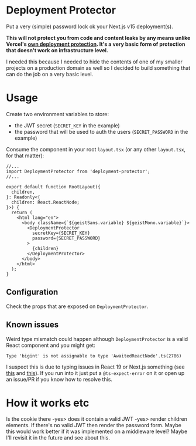 # Deployment Protector

Put a very (simple) password lock ok your Next.js v15 deployment(s).

**This will not protect you from code and content leaks by any means unlike Vercel's [own deployment protection](https://vercel.com/docs/security/deployment-protection). It's a very basic form of protection that doesn't work on infrastructure level.**

I needed this because I needed to hide the contents of one of my smaller projects on a production domain as well so I decided to build something that can do the job on a very basic level.

# Usage

Create two environment variables to store:
- the JWT secret (`SECRET_KEY` in the example)
- the password that will be used to auth the users (`SECRET_PASSWORD` in the example)

Consume the component in your root `layout.tsx` (or any other `layout.tsx`, for that matter):

```tsx
//...
import DeploymentProtector from 'deployment-protector';
//...

export default function RootLayout({
  children,
}: Readonly<{
  children: React.ReactNode;
}>) {
  return (
    <html lang="en">
      <body className={`${geistSans.variable} ${geistMono.variable}`}>
        <DeploymentProtector
          secretKey={SECRET_KEY}
          password={SECRET_PASSWORD}
        >
          {children}
        </DeploymentProtector>
      </body>
    </html>
  );
}
```

## Configuration
Check the props that are exposed on `DeploymentProtector`.

## Known issues
Weird type mismatch could happen although `DeploymentProtector` is a valid React component and you might get:
```
Type 'bigint' is not assignable to type 'AwaitedReactNode'.ts(2786)
```
I suspect this is due to typing issues in React 19 or Next.js something (see [this](https://github.com/vercel/next.js/discussions/64753) and [this](https://github.com/vercel/next.js/discussions/67365)). If you run into it just put a `@ts-expect-error` on it or open up an issue/PR if you know how to resolve this.

# How it works etc

Is the cookie there -yes> does it contain a valid JWT -yes> render children elements.
If there's no valid JWT then render the password form.
Maybe this would work better if it was implemented on a middleware level? Maybe I'll revisit it in the future and see about this.